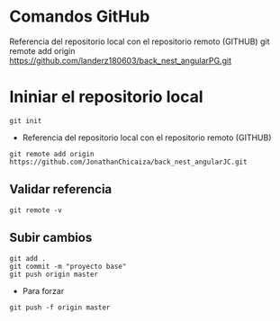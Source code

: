 # Comandos GitHub
Referencia del repositorio local con el repositorio remoto (GITHUB)
git remote add origin https://github.com/landerz180603/back_nest_angularPG.git

# Ininiar el repositorio local
```
git init
```
- Referencia del repositorio local con el repositorio remoto 
(GITHUB)
````
git remote add origin
https://github.com/JonathanChicaiza/back_nest_angularJC.git
````
## Validar referencia

```
git remote -v
```

## Subir cambios

```
git add .
git commit -m "proyecto base"
git push origin master
```

- Para forzar

```
git push -f origin master
```

